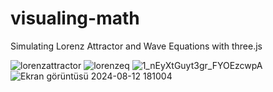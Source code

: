 # visualing-math
Simulating Lorenz Attractor and Wave Equations with three.js

![lorenzattractor](https://github.com/nurgumus/visualing-math/assets/108015878/08240811-3303-49ab-ab24-5dcd58d26f16)
![lorenzeq](https://github.com/nurgumus/visualing-math/assets/108015878/d1add219-a907-4b56-9287-6fcb19639538)
![1_nEyXtGuyt3gr_FYOEzcwpA](https://github.com/user-attachments/assets/f9d6cb2b-a1c9-4aee-b649-566bbea2bfc0)
![Ekran görüntüsü 2024-08-12 181004](https://github.com/user-attachments/assets/5f14a76c-28ef-43cd-9619-68571990a49f)

